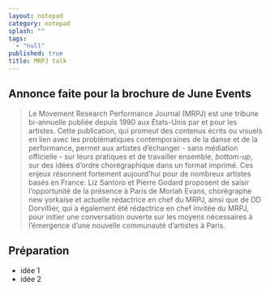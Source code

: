 ```yaml
---
layout: notepad
category: notepad
splash: ""
tags: 
  - "null"
published: true
title: MRPJ talk
---
```

## Annonce faite pour la brochure de June Events

> Le Movement Research Performance Journal (MRPJ) est une tribune bi-annuelle publiée depuis 1990 aux États-Unis par et pour les artistes. Cette publication, qui promeut des contenus écrits ou visuels en lien avec les problématiques contemporaines de la danse et de la performance, permet aux artistes d’échanger - sans médiation officielle - sur leurs pratiques et de travailler ensemble, _bottom-up_, sur des idées d’ordre chorégraphique dans un format imprimé. Ces enjeux résonnent fortement aujourd’hui pour de nombreux artistes basés en France. Liz Santoro et Pierre Godard proposent de saisir l’opportunité de la présence à Paris de Moriah Evans, chorégraphe new yorkaise et actuelle rédactrice en chef du MRPJ, ainsi que de DD Dorvillier, qui a également été rédactrice en chef invitée du MRPJ, pour initier une conversation ouverte sur les moyens nécessaires à l’émergence d’une nouvelle communauté d’artistes à Paris.

## Préparation

- idée 1
- idée 2